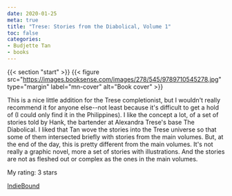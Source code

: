 ```yaml
---
date: 2020-01-25
meta: true
title: "Trese: Stories from the Diabolical, Volume 1"
toc: false
categories:
- Budjette Tan
- books
---
```


{{< section "start" >}}
{{< figure src="https://images.booksense.com/images/278/545/9789710545278.jpg" type="margin" label="mn-cover" alt="Book cover" >}}

This is a nice little addition for the Trese completionist, but I wouldn't really recommend it for anyone else--not least because it's difficult to get a hold of (I could only find it in the Philippines). I like the concept a lot, of a set of stories told by Hank, the bartender at Alexandra Trese's base The Diabolical. I liked that Tan wove the stories into the Trese universe so that some of them intersected briefly with stories from the main volumes. But, at the end of the day, this is pretty different from the main volumes. It's not really a graphic novel, more a set of stories with illustrations. And the stories are not as fleshed out or complex as the ones in the main volumes.

My rating: 3 stars  

[IndieBound](https://www.indiebound.org/book/9789710545278)
